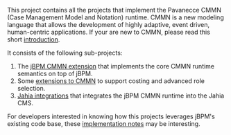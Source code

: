This project contains all the projects that implement the Pavanecce CMMN (Case Management Model and Notation) runtime. CMMN is a new modeling language that allows the development of highly adaptive, event driven, human-centric applications. If your are new to CMMN, please read this short [introduction](cmmn-intro.md).

It consists of the following sub-projects:

1. The [jBPM CMMN extension](pavanecce-cmmn-jbpm/readme.md) that implements the core CMMN runtime semantics on top of jBPM.
2. Some [extensions to CMMN](pavanecce-cmmn-cfa/readme.md) to support costing and advanced role selection.
3. [Jahia integrations](pavanecce-cmmn-jahia/readme.md) that integrates the jBPM CMMN runtime into the Jahia CMS.

For developers interested in knowing how this projects leverages jBPM's existing code base, these [implementation notes](pavanecce-cmmn-jbpm/implementation_notes.md) may be interesting.